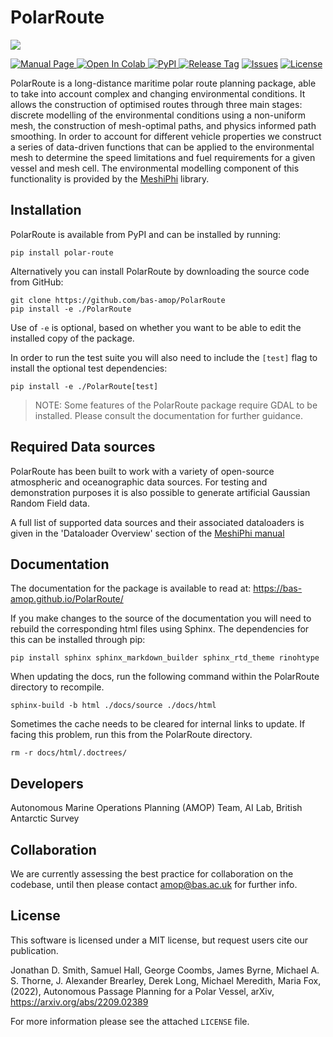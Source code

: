 # PolarRoute

![](logo.jpg)

<a href="https://bas-amop.github.io/PolarRoute/"><img src="https://img.shields.io/badge/Manual%20-github.io%2FPolarRoute%2F-red" alt="Manual Page">
<a href="https://colab.research.google.com/drive/12D-CN10X7xAcXn_df0zNLHtdiiXxZVkz?usp=sharing"><img src="https://colab.research.google.com/assets/colab-badge.svg" alt="Open In Colab" alt="Colab">
<a href="https://pypi.org/project/polar-route/"><img src="https://img.shields.io/pypi/v/polar-route" alt="PyPI">
<a href="https://github.com/bas-amop/PolarRoute/tags"><img src="https://img.shields.io/github/v/tag/bas-amop/PolarRoute" alt="Release Tag"></a>
<a href="https://github.com/bas-amop/PolarRoute/issues"><img src="https://img.shields.io/github/issues/bas-amop/PolarRoute" alt="Issues"></a>
<a href="https://github.com/bas-amop/PolarRoute/blob/main/LICENSE"><img src="https://img.shields.io/github/license/bas-amop/PolarRoute" alt="License"></a>

PolarRoute is a long-distance maritime polar route planning package, able to take into account complex and changing environmental conditions. It allows the construction of optimised routes through three main stages: discrete modelling of the environmental conditions using a non-uniform mesh, the construction of mesh-optimal paths, and physics informed path smoothing. In order to account for different vehicle properties we construct a series of data-driven functions that can be applied to the environmental mesh to determine the speed limitations and fuel requirements for a given vessel and mesh cell. The environmental modelling component of this functionality is provided by the [MeshiPhi](https://github.com/bas-amop/MeshiPhi) library.

## Installation

PolarRoute is available from PyPI and can be installed by running: 
```
pip install polar-route
```

Alternatively you can install PolarRoute by downloading the source code from GitHub:
```
git clone https://github.com/bas-amop/PolarRoute
pip install -e ./PolarRoute
```
Use of `-e` is optional, based on whether you want to be able to edit the installed copy of the package.

In order to run the test suite you will also need to include the `[test]` flag to install the optional test dependencies:

```
pip install -e ./PolarRoute[test]
```

> NOTE: Some features of the PolarRoute package require GDAL to be installed. Please consult the documentation for further guidance.

## Required Data sources
PolarRoute has been built to work with a variety of open-source atmospheric and oceanographic data sources. For testing and demonstration purposes it is also possible to generate artificial Gaussian Random Field data.  

A full list of supported data sources and their associated dataloaders is given in the 
'Dataloader Overview' section of the [MeshiPhi manual](https://bas-amop.github.io/MeshiPhi/)

## Documentation
The documentation for the package is available to read at: https://bas-amop.github.io/PolarRoute/

If you make changes to the source of the documentation you will need to rebuild the corresponding html files using Sphinx.
The dependencies for this can be installed through pip:
```
pip install sphinx sphinx_markdown_builder sphinx_rtd_theme rinohtype
```
When updating the docs, run the following command within the PolarRoute directory to recompile.
```
sphinx-build -b html ./docs/source ./docs/html
```
Sometimes the cache needs to be cleared for internal links to update. If facing this problem, run this from the PolarRoute directory.
```
rm -r docs/html/.doctrees/
```
## Developers
Autonomous Marine Operations Planning (AMOP) Team, AI Lab, British Antarctic Survey

## Collaboration
We are currently assessing the best practice for collaboration on the codebase, until then please contact [amop@bas.ac.uk](amop@bas.ac.uk) for further info.

## License
This software is licensed under a MIT license, but request users cite our publication.  

Jonathan D. Smith, Samuel Hall, George Coombs, James Byrne, Michael A. S. Thorne, J. Alexander Brearley, Derek Long, Michael Meredith, Maria Fox, (2022), Autonomous Passage Planning for a Polar Vessel, arXiv, https://arxiv.org/abs/2209.02389

For more information please see the attached ``LICENSE`` file. 

[version]: https://img.shields.io/PolarRoute/v/datadog-metrics.svg?style=flat-square
[downloads]: https://img.shields.io/PolarRoute/dm/datadog-metrics.svg?style=flat-square
